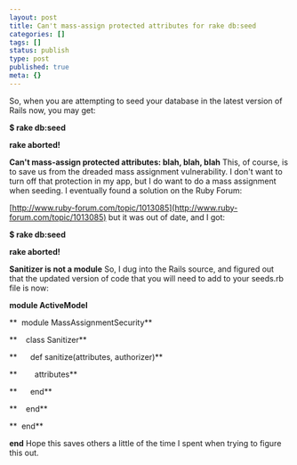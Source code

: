```yaml
---
layout: post
title: Can't mass-assign protected attributes for rake db:seed
categories: []
tags: []
status: publish
type: post
published: true
meta: {}
---
```


So, when you are attempting to seed your database in the latest version of Rails now, you may get:

 
**$ rake db:seed**

**rake aborted!**

**Can't mass-assign protected attributes: blah, blah, blah**
 This, of course, is to save us from the dreaded mass assignment vulnerability. I don't want to turn off that protection in my app, but I do want to do a mass assignment when seeding. I eventually found a solution on the Ruby Forum: 
 
[http://www.ruby-forum.com/topic/1013085](http://www.ruby-forum.com/topic/1013085) 
 but it was out of date, and I got: 
 
**$ rake db:seed**

**rake aborted!**

**Sanitizer is not a module**
 So, I dug into the Rails source, and figured out that the updated version of code that you will need to add to your seeds.rb file is now: 
 
**module ActiveModel**

**  module MassAssignmentSecurity**

**    class Sanitizer**

**      def sanitize(attributes, authorizer)**

**        attributes**

**      end**

**    end**

**  end**

**end**
 Hope this saves others a little of the time I spent when trying to figure this out.
